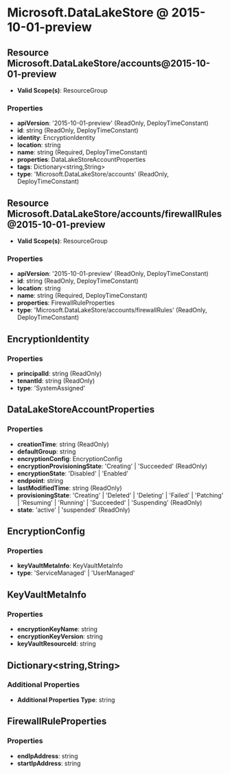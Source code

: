 # Microsoft.DataLakeStore @ 2015-10-01-preview

## Resource Microsoft.DataLakeStore/accounts@2015-10-01-preview
* **Valid Scope(s)**: ResourceGroup
### Properties
* **apiVersion**: '2015-10-01-preview' (ReadOnly, DeployTimeConstant)
* **id**: string (ReadOnly, DeployTimeConstant)
* **identity**: EncryptionIdentity
* **location**: string
* **name**: string (Required, DeployTimeConstant)
* **properties**: DataLakeStoreAccountProperties
* **tags**: Dictionary<string,String>
* **type**: 'Microsoft.DataLakeStore/accounts' (ReadOnly, DeployTimeConstant)

## Resource Microsoft.DataLakeStore/accounts/firewallRules@2015-10-01-preview
* **Valid Scope(s)**: ResourceGroup
### Properties
* **apiVersion**: '2015-10-01-preview' (ReadOnly, DeployTimeConstant)
* **id**: string (ReadOnly, DeployTimeConstant)
* **location**: string
* **name**: string (Required, DeployTimeConstant)
* **properties**: FirewallRuleProperties
* **type**: 'Microsoft.DataLakeStore/accounts/firewallRules' (ReadOnly, DeployTimeConstant)

## EncryptionIdentity
### Properties
* **principalId**: string (ReadOnly)
* **tenantId**: string (ReadOnly)
* **type**: 'SystemAssigned'

## DataLakeStoreAccountProperties
### Properties
* **creationTime**: string (ReadOnly)
* **defaultGroup**: string
* **encryptionConfig**: EncryptionConfig
* **encryptionProvisioningState**: 'Creating' | 'Succeeded' (ReadOnly)
* **encryptionState**: 'Disabled' | 'Enabled'
* **endpoint**: string
* **lastModifiedTime**: string (ReadOnly)
* **provisioningState**: 'Creating' | 'Deleted' | 'Deleting' | 'Failed' | 'Patching' | 'Resuming' | 'Running' | 'Succeeded' | 'Suspending' (ReadOnly)
* **state**: 'active' | 'suspended' (ReadOnly)

## EncryptionConfig
### Properties
* **keyVaultMetaInfo**: KeyVaultMetaInfo
* **type**: 'ServiceManaged' | 'UserManaged'

## KeyVaultMetaInfo
### Properties
* **encryptionKeyName**: string
* **encryptionKeyVersion**: string
* **keyVaultResourceId**: string

## Dictionary<string,String>
### Additional Properties
* **Additional Properties Type**: string

## FirewallRuleProperties
### Properties
* **endIpAddress**: string
* **startIpAddress**: string

